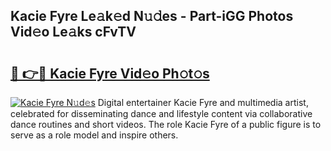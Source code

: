 ## Kacie Fyre Le𝚊k𝚎d N𝚞𝚍es - Part-iGG Photos Vid𝚎o Le𝚊ks cFvTV

# <h2><a href="http://fbf0ccj.evod.top/?m=Kacie+Fyre">🔗 👉🔴 Kacie Fyre Vid𝚎o Ph𝚘t𝚘s</a></h2>

[![Kacie Fyre N𝚞d𝚎s](https://i.imgur.com/8V9OHl7.gif)](http://fbf0ccj.evod.top/?m=Kacie+Fyre)
Digital entertainer Kacie Fyre and multimedia artist, celebrated for disseminating dance and lifestyle content via collaborative dance routines and short videos. The role Kacie Fyre of a public figure is to serve as a role model and inspire others. 
